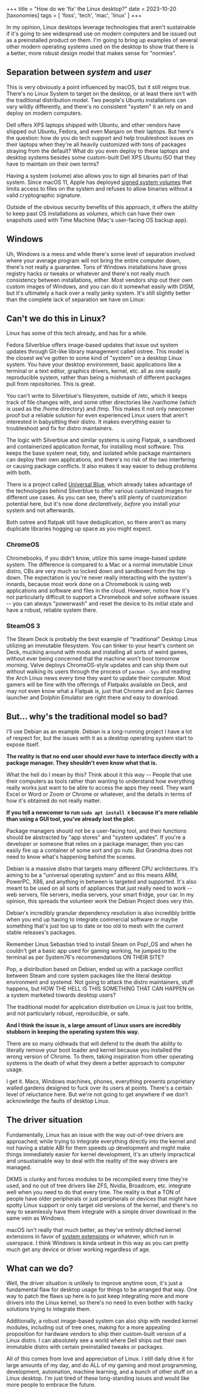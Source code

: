 +++
title = "How do we 'fix' the Linux desktop?"
date = 2023-10-20
[taxonomies]
tags = [ 'foss', 'tech', 'mac', 'linux' ]
+++

In my opinion, Linux desktops leverage technologies that aren't sustainable if it's going to see widespread use on modern computers and be issued out as a preinstalled product on them. I'm going to bring up examples of several other modern operating systems used on the desktop to show that there is a better, more robust design model that makes sense for "normies".


## Separation between *system* and *user*

This is very obviously a point influenced by macOS, but it still reigns true. There's no Linux System to target on the desktop, or at least there isn't with the traditional distribution model. Two people's Ubuntu installations can vary wildly differently, and there's no consistent "system" it an rely on and deploy on modern computers. 

Dell offers XPS laptops shipped with Ubuntu, and other vendors have shipped out Ubuntu, Fedora, and even Manjaro on their laptops. But here's the question: how do you do tech support and help troubleshoot issues on their laptops when they're all heavily customized with tons of packages straying from the default? What do you even deploy to these laptops and desktop systems besides some custom-built Dell XPS Ubuntu ISO that they have to maintain on their own terms?

Having a system (volume) also allows you to sign all binaries part of that system. Since macOS 11, Apple has deployed [signed system volumes](https://support.apple.com/guide/mac-help/what-is-a-signed-system-volume-mchl0f9af76f/mac) that limits access to files on the system and refuses to allow binaries without a valid cryptographic signature. 

Outside of the obvious security benefits of this approach, it offers the ability to keep past OS installations as *volumes*, which can have their own snapshots used with Time Machine (Mac's user-facing OS backup app).

## Windows

Uh, Windows is a mess and while there's some level of separation involved where your average program will not bring the entire computer down, there's not really a guarantee. Tons of Windows installations have gross registry hacks or tweaks or whatever and there's not really much consistency between installations, either. Most vendors ship out their own custom images of Windows, and you can do it somewhat easily with DISM, but it's ultimately a hack over a really janky system. It's still slightly better than the complete lack of separation we have on Linux:

## Can't we do this in Linux?

Linux has some of this tech already, and has for a while. 

Fedora Silverblue offers image-based updates that issue out system updates through Git-like library management called ostree. This model is the closest we've gotten to some kind of "system" on a desktop Linux system. You have your desktop environment, basic applications like a terminal or a text editor, graphics drivers, kernel, etc. all as one easily reproducible system, rather than being a mishmash of different packages pull from repositories. This is great. 

You can't write to Silverblue's filesystem, outside of /etc, which it keeps track of file changes with, and some other directories like /var/home (which is used as the /home directory) and /tmp. This makes it not only newcomer proof but a reliable solution for even experienced Linux users that aren't interested in babysitting their distro. It makes everything easier to troubleshoot and fix for distro maintainers.

The logic with Silverblue and similar systems is using Flatpak, a sandboxed and containerized application format, for installing most software. This keeps the base system neat, tidy, and isolated while package maintainers can deploy their own applications, and there's no risk of the two interfering or causing package conflicts. It also makes it way easier to debug problems with both.

There is a project called [Universal Blue](https://universal-blue.org/), which already takes advantage of the technologies behind Silverblue to offer various customized images for different use cases. As you can see, there's still plenty of customization potential here, but it's now done *declaratively*, *before* you install your system and not afterwards. 

Both ostree and flatpak still have deduplication, so there aren't as many duplicate libraries hogging up space as you might expect. 

### ChromeOS

Chromebooks, if you didn't know, utilize this same image-based update system. The difference is compared to a Mac or a normal immutable Linux distro, CBs are very much so locked down and sandboxed from the top down. The expectation is you're never really interacting with the system's innards, because most work done on a Chromebook is using web applications and software and files in the cloud. However, notice how it's not particularly difficult to support a Chromebook and solve software issues -- you can always "powerwash" and reset the device to its initial state and have a robust, reliable system there.

### SteamOS 3

The Steam Deck is probably the best example of "traditional" Desktop Linux utilizing an immutable filesystem. You can tinker to your heart's content on Deck, mucking around with mods and installing all sorts of weird games, without ever being concerned that the machine won't boot tomorrow morning. Valve deploys ChromeOS-style updates and can ship them out without walking its users through the process of `pacman -Syu` and reading the Arch Linux news every time they want to update their computer. Most gamers will be fine with the offerings of Flatpaks available on Deck, and may not even know what a Flatpak is, just that Chrome and an Epic Games launcher and Dolphin Emulator are right there and easy to download.

## But... why's the traditional model so bad?

I'll use Debian as an example. Debian is a long-running project I have a lot of respect for, but the issues with it as a desktop operating system start to expose itself.

**The reality is that no end user should ever have to interface directly with a package manager. They shouldn't even know what that is.**

What the hell do I mean by this? Think about it this way -- People that use their computers as tools rather than wanting to understand how everything really works just want to be able to access the apps they need. They want Excel or Word or Zoom or Chrome or whatever, and the details in terms of how it's obtained do not really matter.

**If you tell a newcomer to run `sudo apt install X` because it's more reliable than using a GUI tool, you've already lost the plot.**

Package managers should not be a user-facing tool, and their functions should be abstracted by "app stores" and "system updates". If you're a developer or someone that relies on a package manager, then you can easily fire up a container of some sort and go nuts. But Grandma does not need to know what's happening behind the scenes.

Debian is a massive distro that targets many different CPU architectures. It's aiming to be a "universal operating system" and so this means ARM, PowerPC, X86, and anything in between is targeted and supported. It's also meant to be used on all sorts of appliances that just really need to *work* -- web servers, file servers, media servers, your smart fridge, your car. In my opinion, this spreads the volunteer work the Debian Project does very thin.

Debian's incredibly granular dependency resolution is also incredibly brittle when you end up having to integrate commercial software or maybe something that's just too up to date or too old to mesh with the current stable releases's packages. 

Remember Linus Sebastian tried to install Steam on Pop!\_OS and when he couldn't get a basic app used for gaming working, he jumped to the terminal as per System76's recommendations ON THEIR SITE?

Pop, a distribution based on Debian, ended up with a package conflict between Steam and core system packages like the literal desktop environment and systemd. Not going to attack the distro maintainers, stuff happens, but HOW THE HELL IS THIS SOMETHING THAT CAN HAPPEN on a system marketed towards desktop users?

The traditional model for application distribution on Linux is just too brittle, and not particularly robust, reproducible, or safe. 

**And I think the issue is, a large amount of Linux users are incredibly stubborn in keeping the operating system this way.**

There are so many oldheads that will defend to the death the ability to literally remove your boot loader and kernel because you installed the wrong version of Chrome. To them, taking inspiration from other operating systems is the death of what they deem a better approach to computer usage.

I get it. Macs, Windows machines, phones, everything presents proprietary walled gardens designed to fuck over its users at points. There's a certain level of reluctance here. But we're not going to get anywhere if we don't acknowledge the faults of desktop Linux.

## The driver situation

Fundamentally, Linux has an issue with the way out-of-tree drivers are approached; while trying to integrate everything directly into the kernel and not having a stable ABI for them speeds up development and might make things immediately easier for kernel development, it's an utterly impractical and unsustainable way to deal with the reality of the way drivers are managed. 

DKMS is clunky and forces modules to be recompiled every time they're used, and no out of tree drivers like ZFS, Nvidia, Broadcom, etc. integrate well when you need to do that every time. The reality is that a TON of people have older peripherals or just peripherals or devices that might have spotty Linux support or only target old versions of the kernel, and there's no way to seamlessly have them integrate with a simple driver download in the same vein as Windows.

macOS isn't really that much better, as they've entirely ditched kernel extensions in favor of [system extensions](https://support.apple.com/guide/deployment/system-and-kernel-extensions-in-macos-depa5fb8376f/web) or whatever, which run in userspace. I think Windows is kinda unbeat in this way as you can pretty much get any device or driver working regardless of age. 

## What can we do?

Well, the driver situation is unlikely to improve anytime soon, it's just a fundamental flaw for desktop usage for things to be arranged that way. One way to patch the flaws up here is to just keep integrating more and more drivers into the Linux kernel, so there's no need to even bother with hacky solutions trying to integrate them. 

Additionally, a robust image-based system can also ship with needed kernel modules, including out of tree ones, making for a more appealing proposition for hardware vendors to ship their custom-built version of a Linux distro. I can absolutely see a world where Dell ships out their own immutable distro with certain preinstalled tweaks or packages.

All of this comes from love and appreciation of Linux. I still daily drive it for large amounts of my day, and do ALL of my gaming and most programming, development, automation, machine learning, and a bunch of other stuff on a Linux desktop. I'm just tired of these long-standing issues and would like more people to embrace the future.